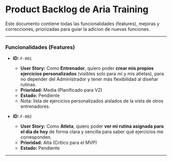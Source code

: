 # Product Backlog de Aria Training

Este documento contiene todas las funcionalidades (features), mejoras y correcciones, priorizadas para guiar la adicion de nuevas funciones.

---

### Funcionalidades (Features)

* **ID:** `F-001`
    * **User Story:** Como **Entrenador**, quiero poder **crear mis propios ejercicios personalizados** (visibles solo para mí y mis atletas), para no depender del Administrador y tener más flexibilidad al diseñar rutinas.
    * **Prioridad:** Media (Planificado para V2)
    * **Estado:** Pendiente
    * Nota: lista de ejercicios personalizados aislados de la vista de otros entrenadores.

* **ID:** `F-002`
    * **User Story:** Como **Atleta**, quiero poder **ver mi rutina asignada para el día de hoy** de forma clara y sencilla para saber qué ejercicios me corresponden.
    * **Prioridad:** Alta (Crítico para el MVP)
    * **Estado:** Pendiente

---